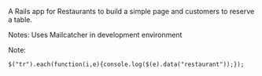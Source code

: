 A Rails app for Restaurants to build a simple page and customers to reserve a table.

Notes:
Uses Mailcatcher in development environment


Note:
```
$("tr").each(function(i,e){console.log($(e).data("restaurant"));});
```